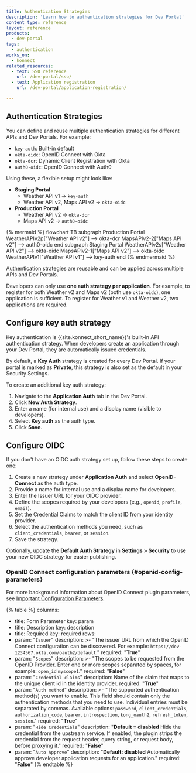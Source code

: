```yaml
---
title: Authentication Strategies
description: 'Learn how to authentication strategies for Dev Portal'
content_type: reference
layout: reference
products:
  - dev-portal
tags:
  - authentication
works_on:
  - konnect
related_resources:
  - text: SSO reference
    url: /dev-portal/sso/
  - text: Application registration
    url: /dev-portal/application-registration/

---
```



## Authentication Strategies

You can define and reuse multiple authentication strategies for different APIs and Dev Portals. For example:

* `key-auth`: Built-in default
* `okta-oidc`: OpenID Connect with Okta
* `okta-dcr`: Dynamic Client Registration with Okta
* `auth0-oidc`: OpenID Connect with Auth0

Using these, a flexible setup might look like:

* **Staging Portal**
  * Weather API v1 → `key-auth`
  * Weather API v2, Maps API v2 → `okta-oidc`
* **Production Portal**
  * Weather API v2 → `okta-dcr`
  * Maps API v2 → `auth0-oidc`

{% mermaid %}
flowchart TB
    subgraph Production Portal
    WeatherAPIv2p["Weather API v2"] --> okta-dcr
    MapsAPIv2-2["Maps API v2"] --> auth0-oidc
    end
    subgraph Staging Portal
    WeatherAPIv2s["Weather API v2"] --> okta-oidc
    MapsAPIv2-1["Maps API v2"] --> okta-oidc
    WeatherAPIv1["Weather API v1"] --> key-auth
    end
{% endmermaid %}


Authentication strategies are reusable and can be applied across multiple APIs and Dev Portals.


Developers can only use **one auth strategy per application**. 
For example, to register for both Weather v2 and Maps v2 (both use `okta-oidc`), one application is sufficient. 
To register for Weather v1 and Weather v2, two applications are required.


## Configure key auth strategy

Key authentication is {{site.konnect_short_name}}'s built-in API authentication strategy. When developers create an application through your Dev Portal, they are automatically issued credentials.

By default, a **Key Auth** strategy is created for every Dev Portal. If your portal is marked as **Private**, this strategy is also set as the default in your Security Settings.

To create an additional key auth strategy:

1. Navigate to the **Application Auth** tab in the Dev Portal.
1. Click **New Auth Strategy**.
1. Enter a name (for internal use) and a display name (visible to developers).
1. Select **Key auth** as the auth type.
1. Click **Save**.


## Configure OIDC

If you don't have an OIDC auth strategy set up, follow these steps to create one:

1. Create a new strategy under **Application Auth** and select **OpenID-Connect** as the auth type.
1. Provide a name for internal use and a display name for developers.
1. Enter the Issuer URL for your OIDC provider.
1. Define the scopes required by your developers (e.g., `openid`, `profile`, `email`).
1. Set the Credential Claims to match the client ID from your identity provider.
1. Select the authentication methods you need, such as `client_credentials`, `bearer`, or `session`.
1. Save the strategy.

Optionally, update the **Default Auth Strategy** in **Settings > Security** to use your new OIDC strategy for easier publishing.


### OpenID Connect configuration parameters {#openid-config-parameters}

For more background information about OpenID Connect plugin parameters, see [Important Configuration Parameters](/hub/kong-inc/openid-connect/#important-configuration-parameters).

{% table %}
columns:
  - title: Form Parameter
    key: param
  - title: Description
    key: description
  - title: Required
    key: required
rows:
  - param: "`Issuer`"
    description: >-
      "The issuer URL from which the OpenID Connect configuration can be discovered. For example: `https://dev-1234567.okta.com/oauth2/default`."
    required: "**True**"
  - param: "`Scopes`"
    description: >-
      "The scopes to be requested from the OpenID Provider. Enter one or more scopes separated by spaces, for example: `open_id` `myscope1`."
    required: "**False**"
  - param: "`Credential claims`"
    description: Name of the claim that maps to the unique client id in the identity provider.
    required: "**True**"
  - param: "`Auth method`"
    description: >-
      "The supported authentication method(s) you want to enable. This field should contain only the authentication methods that you need to use. Individual entries must be separated by commas. Available options: `password`, `client_credentials`, `authorization_code`, `bearer`, `introspection`, `kong_oauth2`, `refresh_token`, `session`."
    required: "**True**"
  - param: "`Hide Credentials`"
    description:  "**Default = disabled** Hide the credential from the upstream service. If enabled, the plugin strips the credential from the request header, query string, or request body, before proxying it."
    required: "**False**"
  - param: "`Auto Approve`"
    description: "**Default: disabled** Automatically approve developer application requests for an application."
    required: "**False**"
{% endtable %}
